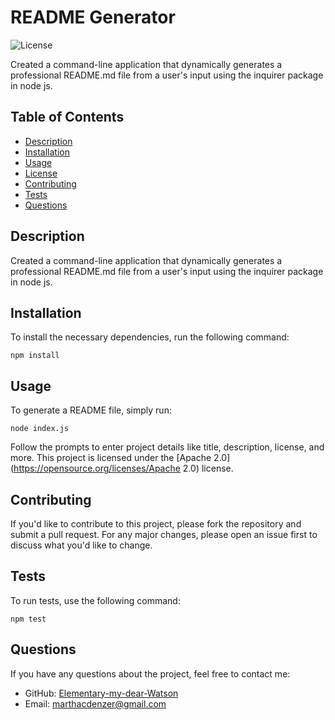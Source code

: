 # README Generator
![License](https://img.shields.io/badge/License-Apache%202.0-blue.svg)

Created a command-line application that dynamically generates a professional README.md file from a user's input using the inquirer package in node js.
## Table of Contents
- [Description](#description)
- [Installation](#installation)
- [Usage](#usage)
- [License](#license)
- [Contributing](#contributing)
- [Tests](#tests)
- [Questions](#questions)
## Description
Created a command-line application that dynamically generates a professional README.md file from a user's input using the inquirer package in node js.
## Installation
To install the necessary dependencies, run the following command:
```
npm install
```
## Usage
To generate a README file, simply run:
```
node index.js
```
Follow the prompts to enter project details like title, description, license, and more.
This project is licensed under the [Apache 2.0](https://opensource.org/licenses/Apache 2.0) license.
## Contributing
If you'd like to contribute to this project, please fork the repository and submit a pull request. For any major changes, please open an issue first to discuss what you'd like to change.
## Tests
To run tests, use the following command:
```
npm test
```
## Questions
If you have any questions about the project, feel free to contact me:
- GitHub: [Elementary-my-dear-Watson](https://github.com/Elementary-my-dear-Watson)
- Email: marthacdenzer@gmail.com
